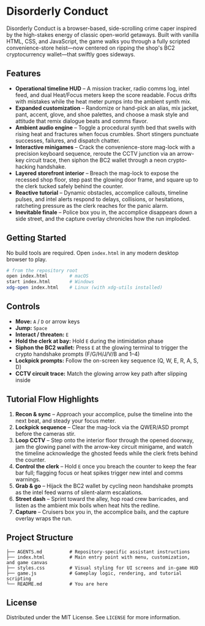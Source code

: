 # Disorderly Conduct

Disorderly Conduct is a browser-based, side-scrolling crime caper inspired by the high-stakes energy of classic open-world getaways. Built with vanilla HTML, CSS, and JavaScript, the game walks you through a fully scripted convenience-store heist—now centered on ripping the shop's BC2 cryptocurrency wallet—that swiftly goes sideways.

## Features

- **Operational timeline HUD** – A mission tracker, radio comms log, intel feed, and dual Heat/Focus meters keep the score readable. Focus drifts with mistakes while the heat meter pumps into the ambient synth mix.
- **Expanded customization** – Randomize or hand-pick an alias, mix jacket, pant, accent, glove, and shoe palettes, and choose a mask style and attitude that remix dialogue beats and comms flavor.
- **Ambient audio engine** – Toggle a procedural synth bed that swells with rising heat and fractures when focus crumbles. Short stingers punctuate successes, failures, and dispatch chatter.
- **Interactive minigames** – Crack the convenience-store mag-lock with a precision keyboard sequence, reroute the CCTV junction via an arrow-key circuit trace, then siphon the BC2 wallet through a neon crypto-hacking handshake.
- **Layered storefront interior** – Breach the mag-lock to expose the recessed shop floor, step past the glowing door frame, and square up to the clerk tucked safely behind the counter.
- **Reactive tutorial** – Dynamic obstacles, accomplice callouts, timeline pulses, and intel alerts respond to delays, collisions, or hesitations, ratcheting pressure as the clerk reaches for the panic alarm.
- **Inevitable finale** – Police box you in, the accomplice disappears down a side street, and the capture overlay chronicles how the run imploded.

## Getting Started

No build tools are required. Open `index.html` in any modern desktop browser to play.

```bash
# from the repository root
open index.html        # macOS
start index.html       # Windows
xdg-open index.html    # Linux (with xdg-utils installed)
```

## Controls

- **Move:** `A` / `D` or arrow keys
- **Jump:** `Space`
- **Interact / threaten:** `E`
- **Hold the clerk at bay:** Hold `E` during the intimidation phase
- **Siphon the BC2 wallet:** Press `E` at the glowing terminal to trigger the crypto handshake prompts (F/G/H/J/V/B and 1–4)
- **Lockpick prompts:** Follow the on-screen key sequence (Q, W, E, R, A, S, D)
- **CCTV circuit trace:** Match the glowing arrow key path after slipping inside

## Tutorial Flow Highlights

1. **Recon & sync** – Approach your accomplice, pulse the timeline into the next beat, and steady your focus meter.
2. **Lockpick sequence** – Clear the mag-lock via the QWER/ASD prompt before the cameras stir.
3. **Loop CCTV** – Step onto the interior floor through the opened doorway, jam the glowing panel with the arrow-key circuit minigame, and watch the timeline acknowledge the ghosted feeds while the clerk frets behind the counter.
4. **Control the clerk** – Hold `E` once you breach the counter to keep the fear bar full; flagging focus or heat spikes trigger new intel and comms warnings.
5. **Grab & go** – Hijack the BC2 wallet by cycling neon handshake prompts as the intel feed warns of silent-alarm escalations.
6. **Street dash** – Sprint toward the alley, hop road crew barricades, and listen as the ambient mix boils when heat hits the redline.
7. **Capture** – Cruisers box you in, the accomplice bails, and the capture overlay wraps the run.

## Project Structure

```
├── AGENTS.md          # Repository-specific assistant instructions
├── index.html         # Main entry point with menu, customization, and game canvas
├── styles.css         # Visual styling for UI screens and in-game HUD
├── game.js            # Gameplay logic, rendering, and tutorial scripting
└── README.md          # You are here
```

## License

Distributed under the MIT License. See `LICENSE` for more information.
